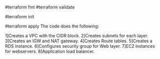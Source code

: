 #terraform fmt
#terraform validate

#terraform init

#terraform apply
The code does the following:

1]Creates a VPC with the CIDR block.
2]Creates subnets for each layer.
3]Creates an IGW and NAT gateway.
4]Creates Route tables.
5]Creates a RDS instance.
6]Configures security group for Web layer.
7]EC2 instances for webservers.
8]Application load balancer.